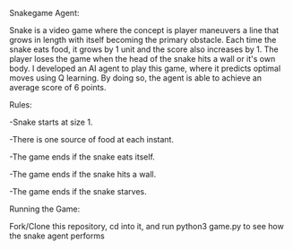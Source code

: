 Snakegame Agent:

Snake is a video game where the concept is player maneuvers a line that grows in length with itself becoming the primary obstacle. Each time the snake eats food, it grows by 1 unit and the score also increases by 1. The player loses the game when the head of the snake hits a wall or it's own body. I developed an AI agent to play this game, where it predicts optimal moves using Q learning. By doing so, the agent is able to achieve an average score of 6 points. 


Rules:

-Snake starts at size 1.

-There is one source of food at each instant. 

-The game ends if the snake eats itself.

-The game ends if the snake hits a wall.

-The game ends if the snake starves.



Running the Game:

Fork/Clone this repository, cd into it, and run python3 game.py to see how the snake agent performs

